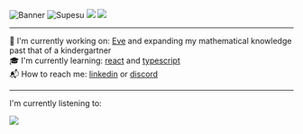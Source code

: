 ![Banner](https://i.imgur.com/gfYu9t1.jpg)
![Supesu](https://komarev.com/ghpvc/?username=supesu&color=lightgray&style=flat-square)
[<img src="https://img.shields.io/badge/linkedin-%230077B5.svg?&style=flat-square&logo=linkedin&logoColor=white" />](https://www.linkedin.com/in/kian-merchant-860a73206/)
<img src="https://img.shields.io/badge/Age-16-lightgray?style=flat-square" />

---
🔭 I'm currently working on: [Eve](https://github.com/supesu/eve) and expanding my mathematical knowledge past that of a kindergartner
<br>
🎓 I'm currently learning: [react](https://github.com/facebook/react) and [typescript](https://www.typescriptlang.org/)
<br>
📬 How to reach me: [linkedin](https://www.linkedin.com/in/kian-merchant-860a73206/) or [discord](https://pastebin.com/iCcz1L4K)

-----

I'm currently listening to:

![](https://supesu-5sj5h6a7v-supesu.vercel.app/api/spotify-playing)
